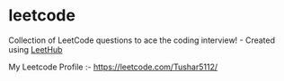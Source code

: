 # leetcode
Collection of LeetCode questions to ace the coding interview! - Created using [LeetHub](https://github.com/QasimWani/LeetHub)


My Leetcode Profile :- https://leetcode.com/Tushar5112/
